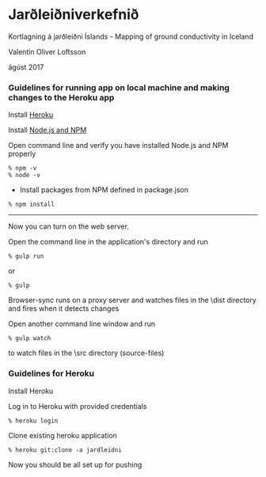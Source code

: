 # Jarðleiðniverkefnið

Kortlagning á jarðleiðni Íslands - Mapping of ground conductivity in Iceland

Valentin Oliver Loftsson

ágúst 2017

### Guidelines for running app on local machine and making changes to the Heroku app

Install [Heroku](https://devcenter.heroku.com/articles/getting-started-with-nodejs#introduction)

Install [Node.js and NPM](https://nodejs.org/en/download/)

Open command line and verify you have installed Node.js and NPM properly

```
% npm -v
% node -v
```

* Install packages from NPM defined in package.json

```
% npm install
```

------------------------------

Now you can turn on the web server.

Open the command line in the application's directory and run


```
% gulp run
```

or

```
% gulp
```

Browser-sync runs on a proxy server and watches files in the \dist directory and fires when it detects changes

Open another command line window and run

```
% gulp watch
```

to watch files in the \src directory (source-files)

### Guidelines for Heroku 

Install Heroku

Log in to Heroku with provided credentials

```
% heroku login
```

Clone existing heroku application

```
% heroku git:clone -a jardleidni
```

Now you should be all set up for pushing